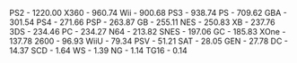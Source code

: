 PS2 - 1220.00
X360 - 960.74
Wii - 900.68
PS3 - 938.74
PS - 709.62
GBA - 301.54
PS4 - 271.66
PSP - 263.87
GB - 255.11
NES - 250.83
XB - 237.76
3DS - 234.46
PC - 234.27
N64 - 213.82
SNES - 197.06
GC - 185.83
XOne - 137.78
2600 - 96.93
WiiU - 79.34
PSV - 51.21
SAT - 28.05
GEN - 27.78
DC - 14.37
SCD - 1.64
WS - 1.39
NG - 1.14
TG16 - 0.14
